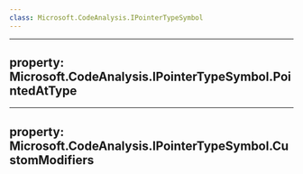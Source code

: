 ```yaml
---
class: Microsoft.CodeAnalysis.IPointerTypeSymbol
---
```


---
property: Microsoft.CodeAnalysis.IPointerTypeSymbol.PointedAtType
---

---
property: Microsoft.CodeAnalysis.IPointerTypeSymbol.CustomModifiers
---


